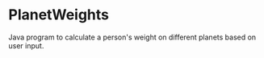 # PlanetWeights
Java program to calculate a person's weight on different planets based on user input.
